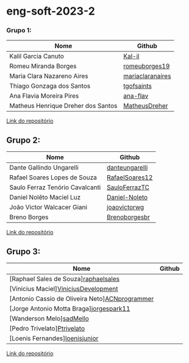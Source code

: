 # eng-soft-2023-2 

### Grupo 1:

|Nome|Github|
|---|---|
|Kalil Garcia Canuto|[Kal-il](https://github.com/Kal-il)|
|Romeu Miranda Borges|[romeuborges19](https://github.com/romeuborges19)|
|Maria Clara Nazareno Aires|[mariaclaranaires](https://github.com/mariaclaranaires)|
|Thiago Gonzaga dos Santos|[tgofsaints](https://github.com/tgofsaints)|
|Ana Flavia Moreira Pires|[ana-flav](https://github.com/ana-flav)|
|Matheus Henrique Dreher dos Santos|[MatheusDreher](https://github.com/MatheusDreher)|
[Link do repositório](https://github.com/Kal-il/ES-2023_2-Adoteme)
##

## Grupo 2: 
|Nome|Github|
|---|---|
|Dante Gallindo Ungarelli|[danteungarelli](https://github.com/danteungarelli)|
|Rafael Soares Lopes de Souza|[RafaelSoares12](https://github.com/RafaelSoares12)|
|Saulo Ferraz Tenório Cavalcanti|[SauloFerrazTC](https://github.com/SauloFerrazTC)|
|Daniel Nolêto Maciel Luz|[Daniel-Noleto](https://github.com/Daniel-Noleto)|
|João Victor Walcacer Giani|[joaovictorwg](https://github.com/joaovictorwg)|
|Breno Borges|[Brenoborgesbr](https://github.com/Brenoborgesbr)|
[Link do repositório](https://github.com/danteungarelli/Blogue-pessoal-eng-soft-2023-2)
##

## Grupo 3: 
|Nome|Github|
|---|---|
|[Raphael Sales de Souza][raphaelsales](https://github.com/raphaelsales)|
|[Vinicius Maciel][ViniciusDevelopment](https://github.com/ViniciusDevelopment)|
|[Antonio Cassio de Oliveira Neto][ACNprogrammer](https://github.com/ACNprogrammer/)|
|[Jorge Antonio Motta Braga][jorgespark11](https://github.com/jorgespark11)|
|[Wanderson Melo][sadMello](https://github.com/sadMello)|
|[Pedro Trivelato][Ptrivelato](https://github.com/Ptrivelato)
|[Loenis Fernandes][loenisjunior](https://github.com/loenisjunior)|
[Link do repositório](https://github.com/ViniciusDevelopment/EngSoft-2023.2)
##
